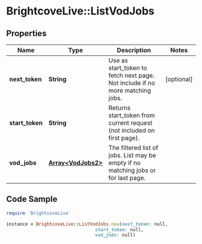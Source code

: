 # BrightcoveLive::ListVodJobs

## Properties

Name | Type | Description | Notes
------------ | ------------- | ------------- | -------------
**next_token** | **String** | Use as start_token to fetch next page.  Not include if no more matching jobs. | [optional] 
**start_token** | **String** | Returns start_token from current request (not included on first page). | 
**vod_jobs** | [**Array&lt;VodJobs2&gt;**](VodJobs2.md) | The filtered list of jobs.  List may be empty if no matching jobs or for last page. | 

## Code Sample

```ruby
require 'BrightcoveLive'

instance = BrightcoveLive::ListVodJobs.new(next_token: null,
                                 start_token: null,
                                 vod_jobs: null)
```


